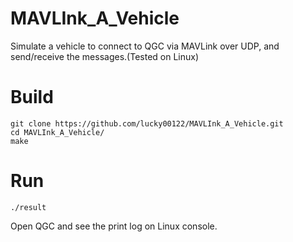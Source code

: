 # MAVLInk_A_Vehicle
Simulate a vehicle to connect to QGC via MAVLink over UDP, and send/receive the messages.(Tested on Linux)

Build
====

```
git clone https://github.com/lucky00122/MAVLInk_A_Vehicle.git
cd MAVLInk_A_Vehicle/
make
```

Run
====

```
./result
```

Open QGC and see the print log on Linux console.
